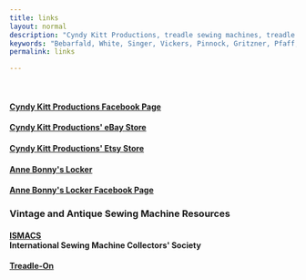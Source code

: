 ```yaml
---
title: links
layout: normal
description: "Cyndy Kitt Productions, treadle sewing machines, treadle sewing machine parts, sewing machine parts, vintage treadle sewing machines, reproduction sewing machine manuals, sewing machine manual, sewing, clothing, accessories, costume, bags, eco friendly, green machine, craft, treadle, design, eco sewing, sustainable craft"
keywords: "Bebarfald, White, Singer, Vickers, Pinnock, Gritzner, Pfaff, treadle sewing machine, vintage sewing machine, sewing machine manual, sewing"
permalink: links

---
```

       
<div class="container">
<div class="row mt-3">
<div class="col-2">&nbsp;</div><!-- end col -->
<div class="col-8 text-center" height="62"> 
<h4><a href="//www.facebook.com/CyndyKittProd" target="_new">Cyndy Kitt Productions Facebook Page</a></h4>
<h4><a href="//stores.ebay.com.au/Cyndy-Kitt-Productions">Cyndy Kitt Productions' eBay Store</a></h4>
<h4><a href="//www.cyndykitt.etsy.com" target="_new">Cyndy Kitt Productions' Etsy Store</a></h4> 
<h4><a href="//www.annebonnyslocker.com.au" target="_new">Anne Bonny's Locker</a></h4>
<h4><a href="//www.facebook.com/AnneBonnysLocker" target="_new">Anne Bonny's Locker Facebook Page</a></h4>
<h3>Vintage and Antique Sewing Machine Resources</h3>
<h4><a href="//www.ismacs.net/">ISMACS</a><br> International Sewing Machine Collectors' Society</h4>
<h4><a href="//www.treadleon.net/">Treadle-On</a></h4>
</div><!-- end col -->
<div class="col-2">&nbsp;</div>
</div><!-- end row -->
</div><!-- end of container -->
